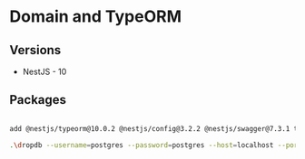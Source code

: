 # Domain and TypeORM

## Versions

- NestJS - 10

## Packages

```bash

add @nestjs/typeorm@10.0.2 @nestjs/config@3.2.2 @nestjs/swagger@7.3.1 typeorm pg typeorm-transactional typeorm-extension typeorm-naming-strategies 

```

```bash
.\dropdb --username=postgres --password=postgres --host=localhost --port=5432 --echo --if-exists --force a-test-db
```